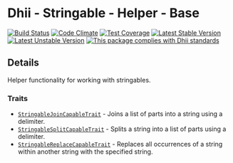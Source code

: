 # Dhii - Stringable - Helper - Base

[![Build Status](https://travis-ci.org/Dhii/stringable-helper-base.svg?branch=develop)](https://travis-ci.org/Dhii/stringable-helper-base)
[![Code Climate](https://codeclimate.com/github/Dhii/stringable-helper-base/badges/gpa.svg)](https://codeclimate.com/github/Dhii/stringable-helper-base)
[![Test Coverage](https://codeclimate.com/github/Dhii/stringable-helper-base/badges/coverage.svg)](https://codeclimate.com/github/Dhii/stringable-helper-base/coverage)
[![Latest Stable Version](https://poser.pugx.org/dhii/stringable-helper-base/version)](https://packagist.org/packages/dhii/stringable-helper-base)
[![Latest Unstable Version](https://poser.pugx.org/dhii/stringable-helper-base/v/unstable)](https://packagist.org/packages/dhii/stringable-helper-base)
[![This package complies with Dhii standards](https://img.shields.io/badge/Dhii-Compliant-green.svg?style=flat-square)][Dhii]

## Details
Helper functionality for working with stringables.

### Traits
- [`StringableJoinCapableTrait`] - Joins a list of parts into a string using a delimiter.
- [`StringableSplitCapableTrait`] - Splits a string into a list of parts using a delimiter.
- [`StringableReplaceCapableTrait`] - Replaces all occurrences of a string within another string with the specified string.


[Dhii]: https://github.com/Dhii/dhii

[`StringableJoinCapableTrait`]:                             src/StringableJoinCapableTrait.php
[`StringableSplitCapableTrait`]:                            src/StringableSplitCapableTrait.php
[`StringableReplaceCapableTrait`]:                          src/StringableReplaceCapableTrait.php
